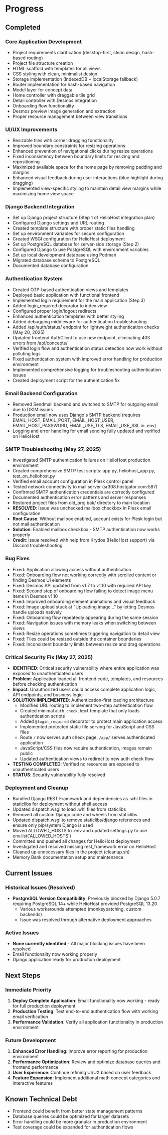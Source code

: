 <!-- filepath: /home/micha/Documents/Coding/2025/MathMuseums/.memory-bank/progress.md -->
# Progress

## Completed

### Core Application Development
- Project requirements clarification (desktop-first, clean design, hash-based routing)
- Project file structure creation
- HTML scaffold with templates for all views
- CSS styling with clean, minimalist design
- Storage implementation (IndexedDB + localStorage fallback)
- Router implementation for hash-based navigation
- Model layer for concept data
- Home controller with draggable tile grid
- Detail controller with Desmos integration
- Onboarding flow functionality
- Desmos preview image generation and extraction
- Proper resource management between view transitions

### UI/UX Improvements
- Resizable tiles with corner dragging functionality
- Improved boundary constraints for resizing operations
- Enhanced prevention of navigational clicks during resize operations
- Fixed inconsistency between boundary limits for resizing and repositioning
- Maximized available space for the home page by removing padding and margins
- Enhanced visual feedback during user interactions (blue highlight during dragging)
- Implemented view-specific styling to maintain detail view margins while maximizing home view space

### Django Backend Integration
- Set up Django project structure (Step 1 of HelioHost integration plan)
- Configured Django settings and URL routing
- Created template structure with proper static files handling
- Set up environment variables for secure configuration
- Created WSGI configuration for HelioHost deployment
- Set up PostgreSQL database for server-side storage (Step 2)
- Configured Django to use PostgreSQL with environment variables
- Set up local development database using Podman
- Migrated database schema to PostgreSQL
- Documented database configuration

### Authentication System
- Created OTP-based authentication views and templates
- Deployed basic application with functional frontend
- Implemented login requirement for the main application (Step 3)
- Added login_required decorator to index view
- Configured proper login/logout redirects
- Enhanced authentication templates with better styling
- Added debugging middleware for authentication troubleshooting
- Added /api/auth/status/ endpoint for lightweight authentication checks (May 20, 2025)
- Updated frontend AuthClient to use new endpoint, eliminating 403 errors from /api/concepts/
- Verified login flow and authentication status detection now work without polluting logs
- Fixed authentication system with improved error handling for production environment
- Implemented comprehensive logging for troubleshooting authentication issues 
- Created deployment script for the authentication fix

### Email Backend Configuration
- Removed Sendmail backend and switched to SMTP for outgoing email due to DKIM issues
- Production email now uses Django's SMTP backend (requires EMAIL_HOST, EMAIL_PORT, EMAIL_HOST_USER, EMAIL_HOST_PASSWORD, EMAIL_USE_TLS, EMAIL_USE_SSL in .env)
- Logging and error handling for email sending fully updated and verified on HelioHost

### SMTP Troubleshooting (May 27, 2025)
- Investigated SMTP authentication failures on HelioHost production environment
- Created comprehensive SMTP test scripts: app.py, heliohost_app.py, test_on_heliohost.py
- Verified email account configuration in Plesk control panel
- Tested network connectivity to mail server (sr308.hostgator.com:587)
- Confirmed SMTP authentication credentials are correctly configured
- Documented authentication error patterns and server responses
- Restored project files from old_proj.bak/ directory to main location
- **RESOLVED**: Issue was unchecked mailbox checkbox in Plesk email configuration
- **Root Cause**: Without mailbox enabled, account exists for Plesk login but not mail authentication
- **Solution**: Enabled mailbox checkbox - SMTP authentication now works properly
- **Credit**: Issue resolved with help from Krydos (HelioHost support) via Discord troubleshooting

### Bug Fixes
- Fixed: Application allowing access without authentication
- Fixed: Onboarding flow not working correctly with scrolled content or finding Desmos UI elements
- Fixed: Desmos API updated from v1.7 to v1.10 with required API key
- Fixed: Second step of onboarding flow failing to detect image menu items in Desmos v1.10
- Fixed: Improved onboarding element animations and visual feedback
- Fixed: Image upload stuck at "Uploading image..." by letting Desmos handle uploads natively
- Fixed: Onboarding flow repeatedly appearing during the same session
- Fixed: Navigation issues with memory leaks when switching between views
- Fixed: Resize operations sometimes triggering navigation to detail view
- Fixed: Tiles could be resized outside the container boundaries
- Fixed: Inconsistent boundary limits between resize and drag operations

### Critical Security Fix (May 27, 2025)
- **IDENTIFIED**: Critical security vulnerability where entire application was exposed to unauthenticated users
- **Problem**: Application loaded all frontend code, templates, and resources before checking authentication
- **Impact**: Unauthorized users could access complete application logic, API endpoints, and business logic
- **SOLUTION IMPLEMENTED**: Authentication-first loading architecture
  - Modified URL routing to implement two-step authentication flow
  - Created minimal `auth_check.html` template that only loads authentication scripts
  - Added `@login_required` decorator to protect main application access
  - Implemented protected static file serving for JavaScript and CSS files
  - Route `/` now serves auth check page, `/app/` serves authenticated application
  - JavaScript/CSS files now require authentication, images remain public
  - Updated authentication views to redirect to new auth check flow
- **TESTING COMPLETED**: Verified no resources are exposed to unauthenticated users
- **STATUS**: Security vulnerability fully resolved

### Deployment and Cleanup
- Bundled Django REST Framework and dependencies as .whl files in staticlibs for deployment without shell access
- Updated dispatch.wsgi to load .whl files from staticlibs
- Removed all custom Django code and wheels from staticlibs
- Updated dispatch.wsgi to remove staticlibs/django references and ensure only pip/system Django is used
- Moved ALLOWED_HOSTS to .env and updated settings.py to use env.list('ALLOWED_HOSTS')
- Committed and pushed all changes for HelioHost deployment
- Investigated and resolved missing rest_framework error on HelioHost
- Cleaned up unnecessary files in the project (cleanup.sh)
- Memory Bank documentation setup and maintenance

## Current Issues

### Historical Issues (Resolved)
- **PostgreSQL Version Compatibility**: Previously blocked by Django 5.0.7 requiring PostgreSQL 14+ while HelioHost provided PostgreSQL 13.20
  - Various workarounds attempted (monkeypatching, custom backends)
  - Issue was resolved through alternative deployment approaches

### Active Issues
- **None currently identified** - All major blocking issues have been resolved
- Email functionality now working properly
- Django application ready for production deployment

## Next Steps

### Immediate Priority
1. **Deploy Complete Application**: Email functionality now working - ready for full production deployment
2. **Production Testing**: Test end-to-end authentication flow with working email verification
3. **Performance Validation**: Verify all application functionality in production environment

### Future Development
1. **Enhanced Error Handling**: Improve error reporting for production environment
2. **Performance Optimization**: Review and optimize database queries and frontend performance
3. **User Experience**: Continue refining UI/UX based on user feedback
4. **Feature Expansion**: Implement additional math concept categories and interactive features

## Known Technical Debt
- Frontend could benefit from better state management patterns
- Database queries could be optimized for larger datasets
- Error handling could be more granular in production environment
- Test coverage could be expanded for authentication flows
